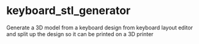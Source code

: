 # keyboard_stl_generator
Generate a 3D model from a keyboard design from keyboard layout editor and split up the design so it can be printed on a 3D printer
